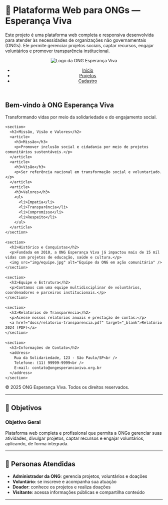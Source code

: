 # 🌱 Plataforma Web para ONGs — Esperança Viva

Este projeto é uma plataforma web completa e responsiva desenvolvida para atender às necessidades de organizações não governamentais (ONGs). Ele permite gerenciar projetos sociais, captar recursos, engajar voluntários e promover transparência institucional.
<!DOCTYPE html>
<html lang="pt-BR">
<head>
  <meta charset="UTF-8" />
  <meta name="viewport" content="width=device-width, initial-scale=1.0" />
  <meta name="description" content="Plataforma institucional de apoio a ONGs - Missão, visão, projetos e contato." />
  <title>ONG Esperança Viva</title>
  <link rel="stylesheet" href="css/style.css" />
</head>
<body>
  <header>
    <div class="logo">
      <img src="img/logo.png" alt="Logo da ONG Esperança Viva" />
    </div>
    <nav>
      <ul>
        <li><a href="index.html">Início</a></li>
        <li><a href="projetos.html">Projetos</a></li>
        <li><a href="cadastro.html">Cadastro</a></li>
      </ul>
    </nav>
  </header>

  <main>
    <section>
      <h1>Bem-vindo à ONG Esperança Viva</h1>
      <p>Transformando vidas por meio da solidariedade e do engajamento social.</p>
    </section>

    <section>
      <h2>Missão, Visão e Valores</h2>
      <article>
        <h3>Missão</h3>
        <p>Promover inclusão social e cidadania por meio de projetos comunitários sustentáveis.</p>
      </article>
      <article>
        <h3>Visão</h3>
        <p>Ser referência nacional em transformação social e voluntariado.</p>
      </article>
      <article>
        <h3>Valores</h3>
        <ul>
          <li>Empatia</li>
          <li>Transparência</li>
          <li>Compromisso</li>
          <li>Respeito</li>
        </ul>
      </article>
    </section>

    <section>
      <h2>Histórico e Conquistas</h2>
      <p>Fundada em 2010, a ONG Esperança Viva já impactou mais de 15 mil vidas com projetos de educação, saúde e cultura.</p>
      <img src="img/equipe.jpg" alt="Equipe da ONG em ação comunitária" />
    </section>

    <section>
      <h2>Equipe e Estrutura</h2>
      <p>Contamos com uma equipe multidisciplinar de voluntários, coordenadores e parceiros institucionais.</p>
    </section>

    <section>
      <h2>Relatórios de Transparência</h2>
      <p>Acesse nossos relatórios anuais e prestação de contas:</p>
      <a href="docs/relatorio-transparencia.pdf" target="_blank">Relatório 2024 (PDF)</a>
    </section>

    <section>
      <h2>Informações de Contato</h2>
      <address>
        Rua da Solidariedade, 123 - São Paulo/SP<br />
        Telefone: (11) 99999-9999<br />
        E-mail: contato@ongesperancaviva.org.br
      </address>
    </section>
  </main>

  <footer>
    <p>&copy; 2025 ONG Esperança Viva. Todos os direitos reservados.</p>
  </footer>
</body>
</html>


---

## 📌 Objetivos

### Objetivo Geral
Plataforma web completa e profissional que permita a ONGs gerenciar suas atividades, divulgar projetos, captar recursos e engajar voluntários, aplicando, de forma integrada.

---

## 👥 Personas Atendidas
- **Administrador da ONG**: gerencia projetos, voluntários e doações
- **Voluntário**: se inscreve e acompanha sua atuação
- **Doador**: conhece os projetos e realiza doações
- **Visitante**: acessa informações públicas e compartilha conteúdo

---
